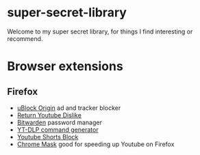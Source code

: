 # super-secret-library

Welcome to my super secret library, for things I find interesting or recommend.

# Browser extensions
## Firefox
- [uBlock Origin](https://addons.mozilla.org/en-US/firefox/addon/ublock-origin/) ad and tracker blocker
- [Return Youtube Dislike](https://addons.mozilla.org/en-US/firefox/addon/return-youtube-dislikes/)
- [Bitwarden](https://addons.mozilla.org/en-US/firefox/addon/bitwarden-password-manager/) password manager
- [YT-DLP command generator](https://addons.mozilla.org/en-US/firefox/addon/yt-dlp-cmd-generator/)
- [Youtube Shorts Block](https://addons.mozilla.org/en-US/firefox/addon/youtube-shorts-block/)
- [Chrome Mask](https://addons.mozilla.org/en-US/firefox/addon/chrome-mask/) good for speeding up Youtube on Firefox
